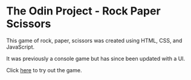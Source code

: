 # The Odin Project - Rock Paper Scissors

This game of rock, paper, scissors was created using HTML, CSS, and JavaScript.

It was previously a console game but has since been updated with a UI.

Click [here](https://laumt9.github.io/rockpaperscissors/) to try out the game. 
